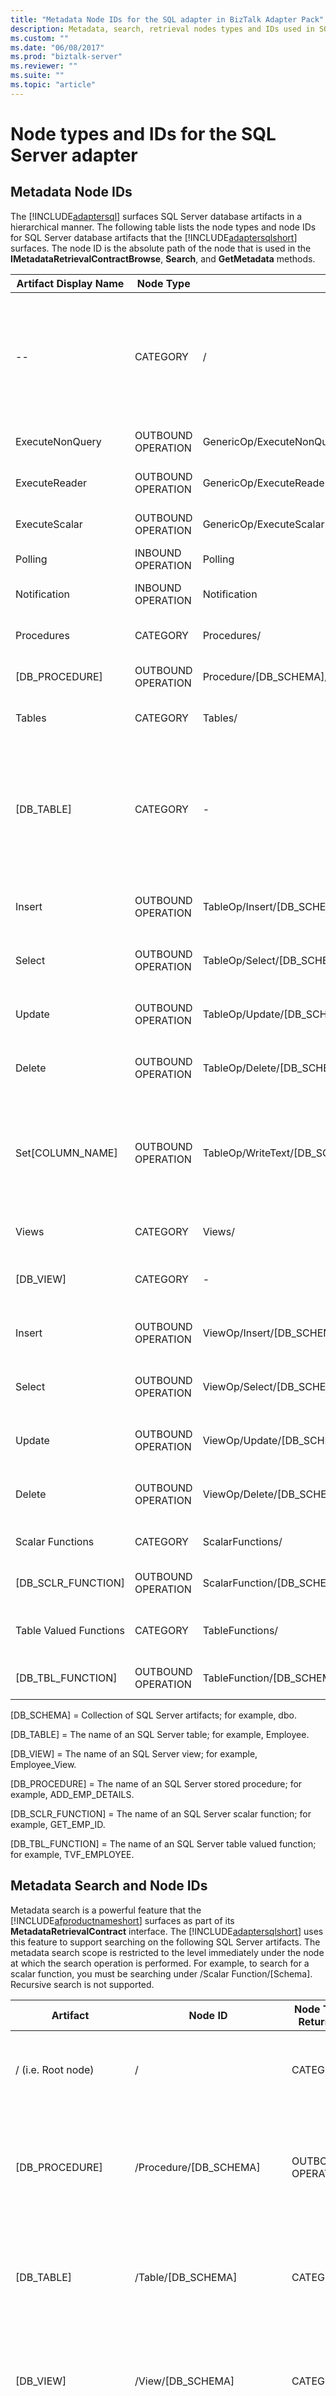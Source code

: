 ```yaml
---
title: "Metadata Node IDs for the SQL adapter in BizTalk Adapter Pack"
description: Metadata, search, retrieval nodes types and IDs used in SQL components that are exposed in SQL Server adapter - BizTalk Adapter Pack (BAP)
ms.custom: ""
ms.date: "06/08/2017"
ms.prod: "biztalk-server"
ms.reviewer: ""
ms.suite: ""
ms.topic: "article"
---
```

# Node types and IDs for the SQL Server adapter

## Metadata Node IDs
The [!INCLUDE[adaptersql](../../includes/adaptersql-md.md)] surfaces SQL Server database artifacts in a hierarchical manner. The following table lists the node types and node IDs for SQL Server database artifacts that the [!INCLUDE[adaptersqlshort](../../includes/adaptersqlshort-md.md)] surfaces. The node ID is the absolute path of the node that is used in the **IMetadataRetrievalContractBrowse**, **Search**, and **GetMetadata** methods.  


| Artifact Display Name  |     Node Type      |                        Node ID                         |                    Example                     |                                                                                                                                                    Description                                                                                                                                                    |
|------------------------|--------------------|--------------------------------------------------------|------------------------------------------------|-------------------------------------------------------------------------------------------------------------------------------------------------------------------------------------------------------------------------------------------------------------------------------------------------------------------|
|           --           |      CATEGORY      |                           /                            |                       /                        | [!INCLUDE[afproductnameshort](../../includes/afproductnameshort-md.md)] root node. Returns all first-level nodes; this includes the ExecuteNonQuery, ExecuteReader, and ExecuteScalar operation nodes and all schema nodes for the outbound operations, and the Polling operation node for the inbound operation. |
|    ExecuteNonQuery     | OUTBOUND OPERATION |               GenericOp/ExecuteNonQuery                |           GenericOp/ExecuteNonQuery            |                                                                                                                  ExecuteNonQuery operation node. Returns WSDL for the ExecuteNonQuery operation.                                                                                                                  |
|     ExecuteReader      | OUTBOUND OPERATION |                GenericOp/ExecuteReader                 |            GenericOp/ExecuteReader             |                                                                                                                    ExecuteReader operation node. Returns WSDL for the ExecuteReader operation.                                                                                                                    |
|     ExecuteScalar      | OUTBOUND OPERATION |                GenericOp/ExecuteScalar                 |            GenericOp/ExecuteScalar             |                                                                                                                    ExecuteScalar operation node. Returns WSDL for the ExecuteScalar operation.                                                                                                                    |
|        Polling         | INBOUND OPERATION  |                        Polling                         |                    Polling                     |                                                                                                                          Polling operation node. Returns WSDL for the Polling operation.                                                                                                                          |
|      Notification      | INBOUND OPERATION  |                      Notification                      |                  Notification                  |                                                                                                                     Notification operation node. Returns WSDL for the Notification operation.                                                                                                                     |
|       Procedures       |      CATEGORY      |                      Procedures/                       |                  Procedures/                   |                                                                                                                     Schema procedures node. Returns all procedures for the specified schema.                                                                                                                      |
|     [DB_PROCEDURE]     | OUTBOUND OPERATION |         Procedure/[DB_SCHEMA]/[Procedure_Name]         |         Procedure/dbo/ADD_EMP_DETAILS          |                                                                                                                           Procedure node. Returns the WSDL for the specified procedure.                                                                                                                           |
|         Tables         |      CATEGORY      |                        Tables/                         |                    Tables/                     |                                                                                                                       Schema tables node. Returns all table nodes for the specified schema.                                                                                                                       |
|       [DB_TABLE]       |      CATEGORY      |                           -                            |                       -                        |                   Table node. Returns all operation nodes (Insert, Select, Update, Delete, and Set) for the specified table.<br /><br /> The Set operation is only returned for tables that contain columns with any of the following data type: Varchar(Max), Nvarchar(Max) or Varbinary(Max).                   |
|         Insert         | OUTBOUND OPERATION |         TableOp/Insert/[DB_SCHEMA]/[DB_TABLE]          |          TableOp/Insert/dbo/Employee           |                                                                                                            Table Insert operation node. Returns WSDL for the Insert operation for the specified table.                                                                                                            |
|         Select         | OUTBOUND OPERATION |         TableOp/Select/[DB_SCHEMA]/[DB_TABLE]          |          TableOp/Select/dbo/Employee           |                                                                                                            Table Select operation node. Returns WSDL for the Select operation for the specified table.                                                                                                            |
|         Update         | OUTBOUND OPERATION |         TableOp/Update/[DB_SCHEMA]/[DB_TABLE]          |          TableOp/Update/dbo/Employee           |                                                                                                            Table Update operation node. Returns WSDL for the Update operation for the specified table.                                                                                                            |
|         Delete         | OUTBOUND OPERATION |         TableOp/Delete/[DB_SCHEMA]/[DB_TABLE]          |          TableOp/Delete/dbo/Employee           |                                                                                                            Table Delete operation node. Returns WSDL for the Delete operation for the specified table.                                                                                                            |
|    Set[COLUMN_NAME]    | OUTBOUND OPERATION | TableOp/WriteText/[DB_SCHEMA]/[DB_TABLE]/[COLUMN_NAME] | TableOp/WriteText/dbo/Employee/Job_Description |                                          Table Set operation node. Returns WSDL for the Set operation for the specified column in the table. (Only surfaced if the table contains columns with any of the following data type: (Max), Nvarchar(Max) or Varbinary(Max)).                                           |
|         Views          |      CATEGORY      |                         Views/                         |                     Views/                     |                                                                                                                        Schema views node. Returns all view nodes for the specified schema.                                                                                                                        |
|       [DB_VIEW]        |      CATEGORY      |                           -                            |                       -                        |                                                                                                        View node. Returns all operation nodes (Insert, Select, Update, and Delete) for the specified view.                                                                                                        |
|         Insert         | OUTBOUND OPERATION |          ViewOp/Insert/[DB_SCHEMA]/[DB_VIEW]           |        ViewOp/Insert/dbo/Employee_View         |                                                                                                             View Insert operation node. Returns WSDL for the Insert operation for the specified view.                                                                                                             |
|         Select         | OUTBOUND OPERATION |          ViewOp/Select/[DB_SCHEMA]/[DB_VIEW]           |        ViewOp/Select/dbo/Employee_View         |                                                                                                             View Select operation node. Returns WSDL for the Select operation for the specified view.                                                                                                             |
|         Update         | OUTBOUND OPERATION |          ViewOp/Update/[DB_SCHEMA]/[DB_VIEW]           |        ViewOp/Update/dbo/Employee_View         |                                                                                                             View Update operation node. Returns WSDL for the Update operation for the specified view.                                                                                                             |
|         Delete         | OUTBOUND OPERATION |          ViewOp/Delete/[DB_SCHEMA]/[DB_VIEW]           |        ViewOp/Delete/dbo/Employee_View         |                                                                                                             View Delete operation node. Returns WSDL for the Delete operation for the specified view.                                                                                                             |
|    Scalar Functions    |      CATEGORY      |                    ScalarFunctions/                    |                ScalarFunctions/                |                                                                                                               Schema scalar functions node. Returns all scalar functions for the specified schema.                                                                                                                |
|   [DB_SCLR_FUNCTION]   | OUTBOUND OPERATION |     ScalarFunction/[DB_SCHEMA]/[DB_SCLR_FUNCTION]      |         ScalarFunction/dbo/GET_EMP_ID          |                                                                                                                     Scalar function node. Returns the WSDL for the specified scalar function.                                                                                                                     |
| Table Valued Functions |      CATEGORY      |                    TableFunctions/                     |                TableFunctions/                 |                                                                                                         Schema table valued functions node. Returns all table valued functions for the specified schema.                                                                                                          |
|   [DB_TBL_FUNCTION]    | OUTBOUND OPERATION |      TableFunction/[DB_SCHEMA]/[DB_TBL_FUNCTION]       |         TableFunction/dbo/TVF_EMPLOYEE         |                                                                                                               Table valued function node. Returns the WSDL for the specified table valued function.                                                                                                               |

 [DB_SCHEMA] = Collection of SQL Server artifacts; for example, dbo.  

 [DB_TABLE] = The name of an SQL Server table; for example, Employee.  

 [DB_VIEW] = The name of an SQL Server view; for example, Employee_View.  

 [DB_PROCEDURE] = The name of an SQL Server stored procedure; for example, ADD_EMP_DETAILS.  

 [DB_SCLR_FUNCTION] = The name of an SQL Server scalar function; for example, GET_EMP_ID.  

 [DB_TBL_FUNCTION] = The name of an SQL Server table valued function; for example, TVF_EMPLOYEE.  

## Metadata Search and Node IDs  
 Metadata search is a powerful feature that the [!INCLUDE[afproductnameshort](../../includes/afproductnameshort-md.md)] surfaces as part of its **MetadataRetrievalContract** interface. The [!INCLUDE[adaptersqlshort](../../includes/adaptersqlshort-md.md)] uses this feature to support searching on the following SQL Server artifacts. The metadata search scope is restricted to the level immediately under the node at which the search operation is performed. For example, to search for a scalar function, you must be searching under /Scalar Function/[Schema]. Recursive search is not supported.  

|Artifact|Node ID|Node Type Returned|Description|  
|--------------|-------------|------------------------|-----------------|  
|/ (i.e. Root node)|/|CATEGORY|Return all schema nodes that match the search expression.|  
|[DB_PROCEDURE]|/Procedure/[DB_SCHEMA]|OUTBOUND OPERATION|Return all procedure nodes in the specified schema that match the search expression.|  
|[DB_TABLE]|/Table/[DB_SCHEMA]|CATEGORY|Return all table nodes in the specified schema that match the search expression.|  
|[DB_VIEW]|/View/[DB_SCHEMA]|CATEGORY|Return all view nodes in the specified schema that match the search expression.|  
|[DB_SCLR_FUNCTION]|/ScalarFunction/[DB_SCHEMA]|OUTBOUND OPERATION|Return all scalar function nodes in the specified schema that match the search expression.|  
|[DB_TBL_FUNCTION]|/TableFunction/[DB_SCHEMA]|OUTBOUND OPERATION|Return all table valued function nodes in the specified schema that match the search expression.|  

 [DB_SCHEMA] = Collection of SQL Server artifacts; for example, dbo.  

 [DB_TABLE] = The name of an SQL Server table; for example, Employee.  

 [DB_VIEW] = The name of an SQL Server view; for example, Employee_View.  

 [DB_PROCEDURE] = The name of an SQL Server procedure; for example, ADD_EMP_DETAILS.  

 [DB_SCLR_FUNCTION] = The name of an SQL Server scalar function; for example, GET_EMP_ID.  

 [DB_TBL_FUNCTION] = The name of an SQL Server table valued function; for example, TVF_EMPLOYEE.  

 You can specify search expressions that are compatible with any valid expression that can be used for the SQL Server LIKE operator. For example, to perform a search on the tables contained in a schema, the [!INCLUDE[adaptersqlshort](../../includes/adaptersqlshort-md.md)] executes the following SQL: `SELECT TABLE_NAME FROM ALL_TABLES WHERE TABLE_NAME LIKE ‘[SEARCH_STR]’`.  

 The following table lists the special characters that the [!INCLUDE[adaptersqlshort](../../includes/adaptersqlshort-md.md)] supports in search expressions.  

|Special Character|Interpretation|  
|-----------------------|--------------------|  
|% (percentage)|Matches zero or more characters.<br /><br /> For example, "A%" matches "A", "AB", "ABC", and so on.|  
|_ (underscore)|Matches exactly 1 character.<br /><br /> For example, "A_" matches "AB", "AC", "AD", and so on.|  
|[ ]|-   Escapes the special meaning of _ and %.<br />-   Specifies a range or set of characters to be present.<br /><br /> For example:<br /><br /> -   %[%]% matches all names that include a % symbol.<br />-   [a-f] matches all names that have characters between and including ‘a’ and ‘f’.<br />-   [abc] matches all names that have characters ‘a’, ‘b’, and ‘c’.|  
|[^]|Specifies a range or set of characters not to be present.<br /><br /> For example:<br /><br /> -   [^a-f] matches all names that do not have characters between and including ‘a’ and ‘f’.<br />-   [^abc] matches all names that do not have characters ‘a’, ‘b’, and ‘c’.|  

## Metadata Retrieval and Node IDs  
 The following table summarizes the metadata characteristics returned by [!INCLUDE[adaptersqlshort](../../includes/adaptersqlshort-md.md)].  

|Artifact|Metadata Characteristics|  
|--------------|------------------------------|  
|Table or View|<ul><li>Table name.</li><li>Table field names.</li><li>Table field data types are mapped to simple or complex WSDL types.</li><li>Table field length is mapped to facet maxLength.</li><li>Table field primary key constraint is mapped to facet minOccurs = 1.</li><li>Table field NULL constraint is mapped to facet isNillable = true.</li><li>Table operations<br /><br /> <ul><li>INSERT</li><li>SELECT</li><li>UPDATE</li><li>DELETE</li><li>SET\<Column Name\></li></ul></li></ul>|  
|Procedure or Function|-   Procedure or function name is mapped to the operation name.<br />-   Procedure or function parameter names.<br />-   Procedure or function parameter data types are mapped to WSDL types.<br />-   Procedure or function parameter direction is mapped to WSDL parameter direction.<br />-   Procedure parameter or function parameter data type length is mapped to facet maxLength.<br />-   Procedure or function parameter order is mapped to element sequence.<br />-   Function return data type is mapped to WSDL type.<br />-   Function return data type length is mapped to facet maxLength.|  

 For detailed information about the format of the metadata that the [!INCLUDE[adaptersqlshort](../../includes/adaptersqlshort-md.md)] exposes for specific artifacts and operations on the SQL Server database, see [Messages and Message Schemas for BizTalk Adapter for SQL Server](messages-and-message-schemas-for-biztalk-adapter-for-sql-server.md).  
